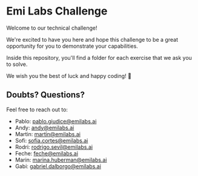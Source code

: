 # Emi Labs Challenge

Welcome to our technical challenge!

We're excited to have you here and hope this challenge to be a great opportunity for you to demonstrate your capabilities.

Inside this repository, you'll find a folder for each exercise that we ask you to solve.  

We wish you the best of luck and happy coding! 🙌
## Doubts? Questions?

Feel free to reach out to:
- Pablo: pablo.giudice@emilabs.ai
- Andy:  andy@emilabs.ai
- Martin: martin@emilabs.ai
- Sofi: sofia.cortes@emilabs.ai
- Rodri: rodrigo.sevil@emilabs.ai
- Feche: feche@emilabs.ai
- Marin: marina.huberman@emilabs.ai
- Gabi: gabriel.dalborgo@emilabs.ai
